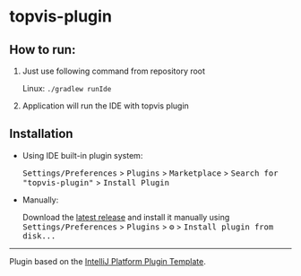 # topvis-plugin

## How to run:
1. Just use following command from repository root

   Linux: ```./gradlew runIde```
2. Application will run the IDE with topvis plugin

## Installation

- Using IDE built-in plugin system:
  
  <kbd>Settings/Preferences</kbd> > <kbd>Plugins</kbd> > <kbd>Marketplace</kbd> > <kbd>Search for "topvis-plugin"</kbd> >
  <kbd>Install Plugin</kbd>
  
- Manually:

  Download the [latest release](https://github.com/JetBrains-research/topvis-plugin/releases/latest) and install it manually using
  <kbd>Settings/Preferences</kbd> > <kbd>Plugins</kbd> > <kbd>⚙️</kbd> > <kbd>Install plugin from disk...</kbd>


---
Plugin based on the [IntelliJ Platform Plugin Template][template].

[template]: https://github.com/JetBrains/intellij-platform-plugin-template
